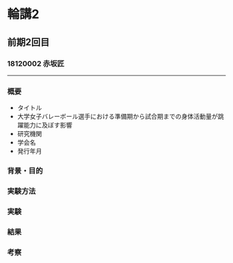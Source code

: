 # 輪講2

## 前期2回目

### 18120002 赤坂匠

---

### 概要

- タイトル
 - 大学女子バレーボール選手における準備期から試合期までの身体活動量が跳躍能力に及ぼす影響
- 研究機関
- 学会名
- 発行年月

### 背景・目的

### 実験方法

### 実験

### 結果

### 考察
